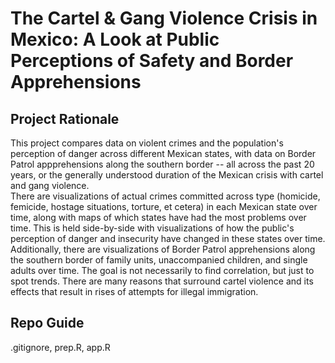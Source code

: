 # The Cartel & Gang Violence Crisis in Mexico: A Look at Public Perceptions of Safety and Border Apprehensions

## Project Rationale
This project compares data on violent crimes and the population's perception of danger across different Mexican states, with data on Border Patrol appprehensions along the southern border -- all across the past 20 years, or the generally understood duration of the Mexican crisis with cartel and gang violence. <br> There are visualizations of actual crimes committed across type (homicide, femicide, hostage situations, torture, et cetera) in each Mexican state over time, along with maps of which states have had the most problems over time. This is held side-by-side with visualizations of how the public's perception of danger and insecurity have changed in these states over time. 
Additionally, there are visualizations of Border Patrol apprehensions along the southern border of family units, unaccompanied children, and single adults over time. The goal is not necessarily to find correlation, but just to spot trends. 
There are many reasons that surround cartel violence and its effects that result in rises of attempts for illegal immigration.

## Repo Guide

.gitignore,
prep.R,
app.R



